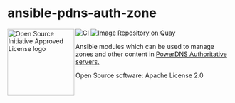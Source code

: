 ansible-pdns-auth-zone
======================

<a href="https://opensource.org"><img height="150" align="left" src="https://opensource.org/files/OSIApprovedCropped.png" alt="Open Source Initiative Approved License logo"></a>
[![CI](https://github.com/kpfleming/ansible-pdns-auth-zone/workflows/.github/workflows/ci.yml/badge.svg)](https://github.com/kpfleming/ansible-pdns-auth-zone/actions?query=workflow%3A.github%2Fworkflows%2Fci.yml)
[![Image Repository on Quay](https://quay.io/repository/kpfleming/apaz-test-images/status "Image Repository on Quay")](https://quay.io/repository/kpfleming/apaz-test-images)

Ansible modules which can be used to manage zones and other content in
[PowerDNS Authoritative servers.](https://www.powerdns.com/auth.html)

Open Source software: Apache License 2.0
